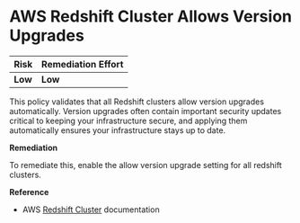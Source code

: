 # AWS Redshift Cluster Allows Version Upgrades

| Risk    | Remediation Effort |
| :------ | :----------------- |
| **Low** | **Low**            |

This policy validates that all Redshift clusters allow version upgrades automatically. Version upgrades often contain important security updates critical to keeping your infrastructure secure, and applying them automatically ensures your infrastructure stays up to date.

**Remediation**

To remediate this, enable the allow version upgrade setting for all redshift clusters.

**Reference**

- AWS [Redshift Cluster](https://docs.aws.amazon.com/redshift/latest/mgmt/working-with-clusters.html) documentation
